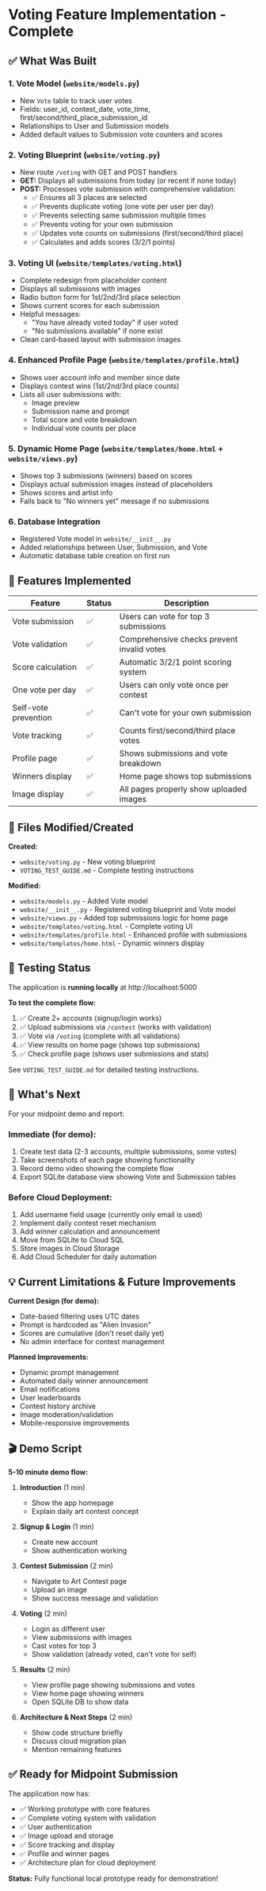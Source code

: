 # Voting Feature Implementation - Complete

## ✅ What Was Built

### 1. **Vote Model** (`website/models.py`)
- New `Vote` table to track user votes
- Fields: user_id, contest_date, vote_time, first/second/third_place_submission_id
- Relationships to User and Submission models
- Added default values to Submission vote counters and scores

### 2. **Voting Blueprint** (`website/voting.py`)
- New route `/voting` with GET and POST handlers
- **GET:** Displays all submissions from today (or recent if none today)
- **POST:** Processes vote submission with comprehensive validation:
  - ✅ Ensures all 3 places are selected
  - ✅ Prevents duplicate voting (one vote per user per day)
  - ✅ Prevents selecting same submission multiple times
  - ✅ Prevents voting for your own submission
  - ✅ Updates vote counts on submissions (first/second/third place)
  - ✅ Calculates and adds scores (3/2/1 points)

### 3. **Voting UI** (`website/templates/voting.html`)
- Complete redesign from placeholder content
- Displays all submissions with images
- Radio button form for 1st/2nd/3rd place selection
- Shows current scores for each submission
- Helpful messages:
  - "You have already voted today" if user voted
  - "No submissions available" if none exist
- Clean card-based layout with submission images

### 4. **Enhanced Profile Page** (`website/templates/profile.html`)
- Shows user account info and member since date
- Displays contest wins (1st/2nd/3rd place counts)
- Lists all user submissions with:
  - Image preview
  - Submission name and prompt
  - Total score and vote breakdown
  - Individual vote counts per place

### 5. **Dynamic Home Page** (`website/templates/home.html` + `website/views.py`)
- Shows top 3 submissions (winners) based on scores
- Displays actual submission images instead of placeholders
- Shows scores and artist info
- Falls back to "No winners yet" message if no submissions

### 6. **Database Integration**
- Registered Vote model in `website/__init__.py`
- Added relationships between User, Submission, and Vote
- Automatic database table creation on first run

## 🎯 Features Implemented

| Feature | Status | Description |
|---------|--------|-------------|
| Vote submission | ✅ | Users can vote for top 3 submissions |
| Vote validation | ✅ | Comprehensive checks prevent invalid votes |
| Score calculation | ✅ | Automatic 3/2/1 point scoring system |
| One vote per day | ✅ | Users can only vote once per contest |
| Self-vote prevention | ✅ | Can't vote for your own submission |
| Vote tracking | ✅ | Counts first/second/third place votes |
| Profile page | ✅ | Shows submissions and vote breakdown |
| Winners display | ✅ | Home page shows top submissions |
| Image display | ✅ | All pages properly show uploaded images |

## 📂 Files Modified/Created

**Created:**
- `website/voting.py` - New voting blueprint
- `VOTING_TEST_GUIDE.md` - Complete testing instructions

**Modified:**
- `website/models.py` - Added Vote model
- `website/__init__.py` - Registered voting blueprint and Vote model
- `website/views.py` - Added top submissions logic for home page
- `website/templates/voting.html` - Complete voting UI
- `website/templates/profile.html` - Enhanced profile with submissions
- `website/templates/home.html` - Dynamic winners display

## 🧪 Testing Status

The application is **running locally** at http://localhost:5000

**To test the complete flow:**

1. ✅ Create 2+ accounts (signup/login works)
2. ✅ Upload submissions via `/contest` (works with validation)
3. ✅ Vote via `/voting` (complete with all validations)
4. ✅ View results on home page (shows top submissions)
5. ✅ Check profile page (shows user submissions and stats)

See `VOTING_TEST_GUIDE.md` for detailed testing instructions.

## 🔄 What's Next

For your midpoint demo and report:

### Immediate (for demo):
1. Create test data (2-3 accounts, multiple submissions, some votes)
2. Take screenshots of each page showing functionality
3. Record demo video showing the complete flow
4. Export SQLite database view showing Vote and Submission tables

### Before Cloud Deployment:
1. Add username field usage (currently only email is used)
2. Implement daily contest reset mechanism
3. Add winner calculation and announcement
4. Move from SQLite to Cloud SQL
5. Store images in Cloud Storage
6. Add Cloud Scheduler for daily automation

## 💡 Current Limitations & Future Improvements

**Current Design (for demo):**
- Date-based filtering uses UTC dates
- Prompt is hardcoded as "Alien Invasion"
- Scores are cumulative (don't reset daily yet)
- No admin interface for contest management

**Planned Improvements:**
- Dynamic prompt management
- Automated daily winner announcement
- Email notifications
- User leaderboards
- Contest history archive
- Image moderation/validation
- Mobile-responsive improvements

## 🎬 Demo Script

**5-10 minute demo flow:**

1. **Introduction** (1 min)
   - Show the app homepage
   - Explain daily art contest concept

2. **Signup & Login** (1 min)
   - Create new account
   - Show authentication working

3. **Contest Submission** (2 min)
   - Navigate to Art Contest page
   - Upload an image
   - Show success message and validation

4. **Voting** (2 min)
   - Login as different user
   - View submissions with images
   - Cast votes for top 3
   - Show validation (already voted, can't vote for self)

5. **Results** (2 min)
   - View profile page showing submissions and votes
   - View home page showing winners
   - Open SQLite DB to show data

6. **Architecture & Next Steps** (2 min)
   - Show code structure briefly
   - Discuss cloud migration plan
   - Mention remaining features

## ✅ Ready for Midpoint Submission

The application now has:
- ✅ Working prototype with core features
- ✅ Complete voting system with validation
- ✅ User authentication
- ✅ Image upload and storage
- ✅ Score tracking and display
- ✅ Profile and winner pages
- ✅ Architecture plan for cloud deployment

**Status:** Fully functional local prototype ready for demonstration!
